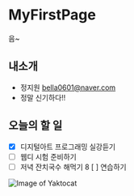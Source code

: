 # MyFirstPage
음~

## __내소개__
 * 정지원 <bella0601@naver.com>
 * 정말 신기하다!!

## __오늘의 할 일__
 * [x] 디지털아트 프로그래밍 실강듣기
 * [ ] 웹디 시험 준비하기
 * [ ] 저녁 잔치국수 해먹기
 8 [ ] 연습하기

![Image of Yaktocat](https://octodex.github.com/images/yaktocat.png)
